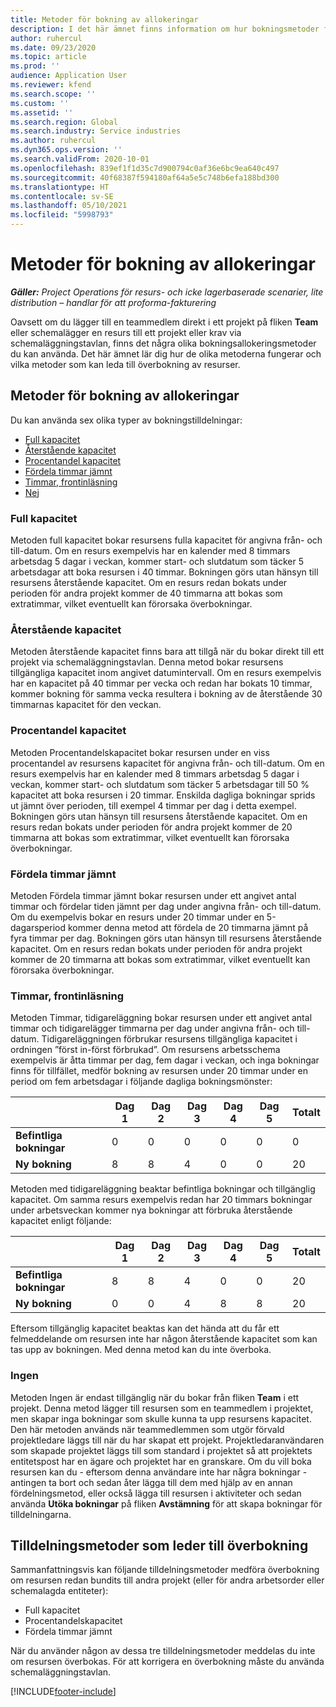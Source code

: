 ```yaml
---
title: Metoder för bokning av allokeringar
description: I det här ämnet finns information om hur bokningsmetoder fungerar i Project Operations.
author: ruhercul
ms.date: 09/23/2020
ms.topic: article
ms.prod: ''
audience: Application User
ms.reviewer: kfend
ms.search.scope: ''
ms.custom: ''
ms.assetid: ''
ms.search.region: Global
ms.search.industry: Service industries
ms.author: ruhercul
ms.dyn365.ops.version: ''
ms.search.validFrom: 2020-10-01
ms.openlocfilehash: 839ef1f1d35c7d900794c0af36e6bc9ea640c497
ms.sourcegitcommit: 40f68387f594180af64a5e5c748b6efa188bd300
ms.translationtype: HT
ms.contentlocale: sv-SE
ms.lasthandoff: 05/10/2021
ms.locfileid: "5998793"
---
```

# <a name="booking-allocation-methods"></a>Metoder för bokning av allokeringar

_**Gäller:** Project Operations för resurs- och icke lagerbaserade scenarier, lite distribution – handlar för att proforma-fakturering_

Oavsett om du lägger till en teammedlem direkt i ett projekt på fliken **Team** eller schemalägger en resurs till ett projekt eller krav via schemaläggningstavlan, finns det några olika bokningsallokeringsmetoder du kan använda. Det här ämnet lär dig hur de olika metoderna fungerar och vilka metoder som kan leda till överbokning av resurser.

## <a name="booking-allocation-methods"></a>Metoder för bokning av allokeringar

Du kan använda sex olika typer av bokningstilldelningar:

- [Full kapacitet](#full)
- [Återstående kapacitet](#remaining)
- [Procentandel kapacitet](#percentage)
- [Fördela timmar jämnt](#evenly)
- [Timmar, frontinläsning](#front)
- [Nej](#none)

### <a name="full-capacity"></a><a name="full"></a>Full kapacitet 
Metoden full kapacitet bokar resursens fulla kapacitet för angivna från- och till-datum. Om en resurs exempelvis har en kalender med 8 timmars arbetsdag 5 dagar i veckan, kommer start- och slutdatum som täcker 5 arbetsdagar att boka resursen i 40 timmar. Bokningen görs utan hänsyn till resursens återstående kapacitet. Om en resurs redan bokats under perioden för andra projekt kommer de 40 timmarna att bokas som extratimmar, vilket eventuellt kan förorsaka överbokningar.

### <a name="remaining-capacity"></a><a name="remaining"></a>Återstående kapacitet
Metoden återstående kapacitet finns bara att tillgå när du bokar direkt till ett projekt via schemaläggningstavlan. Denna metod bokar resursens tillgängliga kapacitet inom angivet datumintervall. Om en resurs exempelvis har en kapacitet på 40 timmar per vecka och redan har bokats 10 timmar, kommer bokning för samma vecka resultera i bokning av de återstående 30 timmarnas kapacitet för den veckan.

### <a name="percentage-capacity"></a><a name="percentage"></a>Procentandel kapacitet
Metoden Procentandelskapacitet bokar resursen under en viss procentandel av resursens kapacitet för angivna från- och till-datum. Om en resurs exempelvis har en kalender med 8 timmars arbetsdag 5 dagar i veckan, kommer start- och slutdatum som täcker 5 arbetsdagar till 50 % kapacitet att boka resursen i 20 timmar. Enskilda dagliga bokningar sprids ut jämnt över perioden, till exempel 4 timmar per dag i detta exempel. Bokningen görs utan hänsyn till resursens återstående kapacitet. Om en resurs redan bokats under perioden för andra projekt kommer de 20 timmarna att bokas som extratimmar, vilket eventuellt kan förorsaka överbokningar.

### <a name="evenly-distribute-hours"></a><a name="evenly"></a>Fördela timmar jämnt
Metoden Fördela timmar jämnt bokar resursen under ett angivet antal timmar och fördelar tiden jämnt per dag under angivna från- och till-datum. Om du exempelvis bokar en resurs under 20 timmar under en 5-dagarsperiod kommer denna metod att fördela de 20 timmarna jämnt på fyra timmar per dag. Bokningen görs utan hänsyn till resursens återstående kapacitet. Om en resurs redan bokats under perioden för andra projekt kommer de 20 timmarna att bokas som extratimmar, vilket eventuellt kan förorsaka överbokningar.

### <a name="front-load-hours"></a><a name="front"></a>Timmar, frontinläsning
Metoden Timmar, tidigareläggning bokar resursen under ett angivet antal timmar och tidigarelägger timmarna per dag under angivna från- och till-datum. Tidigareläggningen förbrukar resursens tillgängliga kapacitet i ordningen ”först in-först förbrukad”. Om resursens arbetsschema exempelvis är åtta timmar per dag, fem dagar i veckan, och inga bokningar finns för tillfället, medför bokning av resursen under 20 timmar under en period om fem arbetsdagar i följande dagliga bokningsmönster: 

|                           |    Dag 1    |    Dag 2    |    Dag 3    |    Dag 4    |    Dag 5    |    Totalt    |
|---------------------------|-------------|-------------|-------------|-------------|-------------|-------------|
|    **Befintliga bokningar**    |    0        |    0        |    0        |    0        |    0        |    0        |
|    **Ny bokning**          |    8        |    8        |    4        |    0        |    0        |    20       |

Metoden med tidigareläggning beaktar befintliga bokningar och tillgänglig kapacitet. Om samma resurs exempelvis redan har 20 timmars bokningar under arbetsveckan kommer nya bokningar att förbruka återstående kapacitet enligt följande:

|                     | Dag 1 | Dag 2 | Dag 3 | Dag 4 | Dag 5 | Totalt |
|---------------------|-------|-------|-------|-------|-------|-------|
| **Befintliga bokningar** | 8     | 8     | 4     | 0     | 0     | 20    |
| **Ny bokning**       | 0     | 0     | 4     | 8     | 8     | 20    |

Eftersom tillgänglig kapacitet beaktas kan det hända att du får ett felmeddelande om resursen inte har någon återstående kapacitet som kan tas upp av bokningen. Med denna metod kan du inte överboka.

### <a name="none"></a><a name="none"></a>Ingen
Metoden Ingen är endast tillgänglig när du bokar från fliken **Team** i ett projekt. Denna metod lägger till resursen som en teammedlem i projektet, men skapar inga bokningar som skulle kunna ta upp resursens kapacitet. Den här metoden används när teammedlemmen som utgör förvald projektledare läggs till när du har skapat ett projekt. Projektledaranvändaren som skapade projektet läggs till som standard i projektet så att projektets entitetspost har en ägare och projektet har en granskare. Om du vill boka resursen kan du - eftersom denna användare inte har några bokningar - antingen ta bort och sedan åter lägga till dem med hjälp av en annan fördelningsmetod, eller också lägga till resursen i aktiviteter och sedan använda **Utöka bokningar** på fliken **Avstämning** för att skapa bokningar för tilldelningarna.

## <a name="allocation-methods-that-lead-to-overbooking"></a>Tilldelningsmetoder som leder till överbokning
Sammanfattningsvis kan följande tilldelningsmetoder medföra överbokning om resursen redan bundits till andra projekt (eller för andra arbetsorder eller schemalagda entiteter):

- Full kapacitet
- Procentandelskapacitet
- Fördela timmar jämnt

När du använder någon av dessa tre tilldelningsmetoder meddelas du inte om resursen överbokas. För att korrigera en överbokning måste du använda schemaläggningstavlan.


[!INCLUDE[footer-include](../includes/footer-banner.md)]